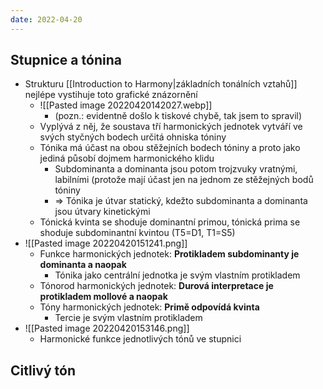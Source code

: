 ```yaml
---
date: 2022-04-20
---
```

## Stupnice a tónina
- Strukturu [[Introduction to Harmony|základních tonálních vztahů]] nejlépe vystihuje toto grafické znázornění
	- ![[Pasted image 20220420142027.webp]]
		- (pozn.: evidentně došlo k tiskové chybě, tak jsem to spravil)
	- Vyplývá z něj, že soustava tří harmonických jednotek vytváří ve svých styčných bodech určitá ohniska tóniny
	-  Tónika má účast na obou stěžejních bodech tóniny a proto jako jediná působí dojmem harmonického klidu
		- Subdominanta a dominanta jsou potom trojzvuky vratnými, labilními (protože mají účast jen na jednom ze stěžejných bodů tóniny
		- => Tónika je útvar statický, kdežto subdominanta a dominanta jsou útvary kinetickými
	- Tónická kvinta se shoduje dominantní primou, tónická prima se shoduje subdominantní kvintou (T5=D1, T1=S5)
- ![[Pasted image 20220420151241.png]]
	- Funkce harmonických jednotek: **Protikladem subdominanty je dominanta a naopak**
		- Tónika jako centrální jednotka je svým vlastním protikladem
	- Tónorod harmonických jednotek: **Durová interpretace je protikladem mollové a naopak**
	- Tóny harmonických jednotek: **Primě odpovídá kvinta**
		- Tercie je svým vlastním protikladem
- ![[Pasted image 20220420153146.png]]
	- Harmonické funkce jednotlivých tónů ve stupnici

## Citlivý tón